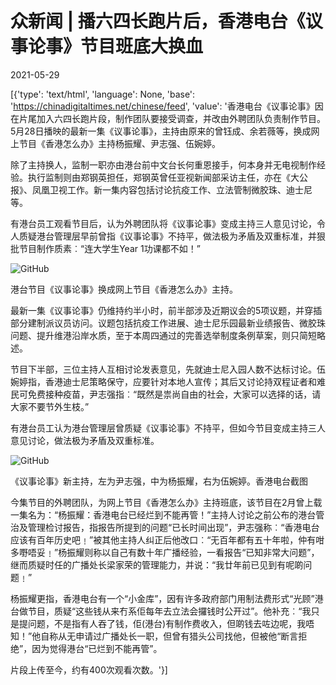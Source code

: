 # 众新闻 | 播六四长跑片后，香港电台《议事论事》节目班底大换血

2021-05-29

[{'type': 'text/html', 'language': None, 'base': 'https://chinadigitaltimes.net/chinese/feed', 'value': '香港电台《议事论事》因在片尾加入六四长跑片段，制作团队要接受调查，并改由外聘团队负责制作节目。5月28日播映的最新一集《议事论事》，主持由原来的曾钰成、余若薇等，换成网上节目《香港怎么办》主持杨振耀、尹志强、伍婉婷。

除了主持换人，监制一职亦由港台前中文台长何重恩接手，何本身并无电视制作经验。执行监制则由郑钢英担任，郑钢英曾任亚视新闻部采访主任，亦在《大公报》、凤凰卫视工作。新一集内容包括讨论抗疫工作、立法管制微胶珠、迪士尼等。

有港台员工观看节目后，认为外聘团队将《议事论事》变成主持三人意见讨论，令人质疑港台管理层早前曾指《议事论事》不持平，做法极为矛盾及双重标准，并狠批节目制作质素︰“连大学生Year 1功课都不如！”

![GitHub](https://chinadigitaltimes.net/chinese/files/2021/05/post-666512-60b1fbd0e4e95.)

港台节目《议事论事》换成网上节目《香港怎么办》主持。

最新一集《议事论事》仍维持约半小时，前半部涉及近期议会的5项议题，并穿插部分建制派议员访问。议题包括抗疫工作进展、迪士尼乐园最新业绩报告、微胶珠问题、提升维港沿岸水质，至于本周四通过的完善选举制度条例草案，则只简短略述。

节目下半部，三位主持人互相讨论发表意见，先就迪士尼入园人数不达标讨论。伍婉婷指，香港迪士尼策略保守，应要针对本地人宣传；其后又讨论持双程证者和难民可免费接种疫苗，尹志强指︰“既然是祟尚自由的社会，大家可以选择的话，请大家不要节外生枝。”

有港台员工认为港台管理层曾质疑《议事论事》不持平，但如今节目变成主持三人意见讨论，做法极为矛盾及双重标准。

![GitHub](https://chinadigitaltimes.net/chinese/files/2021/05/post-666512-60b1fbd1042d0.)

《议事论事》新主持，左为尹志强，中为杨振耀，右为伍婉婷。香港电台截图

今集节目的外聘团队，为网上节目《香港怎么办》主持班底，该节目在2月曾上载一集名为：“杨振耀：香港电台已经烂到不能再管！”主持人讨论之前公布的港台管治及管理检讨报告，指报告所提到的问题“已长时间出现”，尹志强称︰“香港电台应该有百年历史吧﹗”被其他主持人纠正后他改口︰“无百年都有五十年啦，仲有咁多嘢唔妥﹗”杨振耀则称以自己有数十年广播经验，一看报告“已知非常大问题”，继而质疑时任的广播处长梁家荣的管理能力，并说：“我廿年前已见到有呢啲问题﹗”

杨振耀更指，香港电台有一个“小金库”，因有许多政府部门用制法费形式“光顾”港台做节目，质疑“这些钱从来冇系佢每年去立法会攞钱时公开过”。他补充︰“我只是提问题，不是指有人吞了钱，佢(港台)有制作费收入，但啲钱去咗边呢，我唔知！”他自称从无申请过广播处长一职，但曾有猎头公司找他，但被他“断言拒绝”，因为觉得港台“已烂到不能再管”。

片段上传至今，约有400次观看次数。'}]